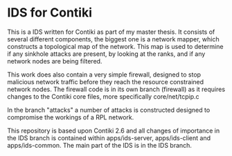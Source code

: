 IDS for Contiki
===============

This is a IDS written for Contiki as part of my master thesis. It consists of
several different components, the biggest one is a network mapper, which
constructs a topological map of the network. This map is used to determine if
any sinkhole attacks are present, by looking at the ranks, and if any network
nodes are being filtered.

This work does also contain a very simple firewall, designed to stop malicious
network traffic before they reach the resource constrained network nodes. The
firewall code is in its own branch (firewall) as it requires changes to the
Contiki core files, more specifically core/net/tcpip.c

In the branch "attacks" a number of attacks is constructed designed to
compromise the workings of a RPL network.

This repository is based upon Contiki 2.6 and all changes of importance in the
IDS branch is contained within apps/ids-server, apps/ids-client and
apps/ids-common. The main part of the IDS is in the IDS branch.
